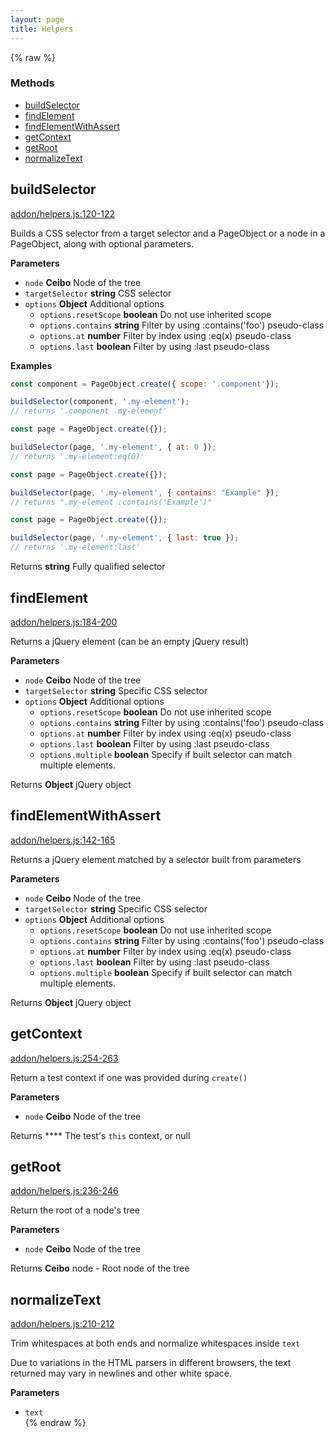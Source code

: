 ```yaml
---
layout: page
title: Helpers
---
```


{% raw %}
### Methods

- [buildSelector](#buildselector)
- [findElement](#findelement)
- [findElementWithAssert](#findelementwithassert)
- [getContext](#getcontext)
- [getRoot](#getroot)
- [normalizeText](#normalizetext)

## buildSelector

[addon/helpers.js:120-122](https://github.com/san650/ember-cli-page-object/blob/559c583f5ae5de8a69c2b4552398ae47310af700/addon/helpers.js#L120-L122 "Source code on GitHub")

Builds a CSS selector from a target selector and a PageObject or a node in a PageObject, along with optional parameters.

**Parameters**

-   `node` **Ceibo** Node of the tree
-   `targetSelector` **string** CSS selector
-   `options` **Object** Additional options
    -   `options.resetScope` **boolean** Do not use inherited scope
    -   `options.contains` **string** Filter by using :contains('foo') pseudo-class
    -   `options.at` **number** Filter by index using :eq(x) pseudo-class
    -   `options.last` **boolean** Filter by using :last pseudo-class

**Examples**

```javascript
const component = PageObject.create({ scope: '.component'});

buildSelector(component, '.my-element');
// returns '.component .my-element'
```

```javascript
const page = PageObject.create({});

buildSelector(page, '.my-element', { at: 0 });
// returns '.my-element:eq(0)'
```

```javascript
const page = PageObject.create({});

buildSelector(page, '.my-element', { contains: "Example" });
// returns ".my-element :contains('Example')"
```

```javascript
const page = PageObject.create({});

buildSelector(page, '.my-element', { last: true });
// returns '.my-element:last'
```

Returns **string** Fully qualified selector

## findElement

[addon/helpers.js:184-200](https://github.com/san650/ember-cli-page-object/blob/559c583f5ae5de8a69c2b4552398ae47310af700/addon/helpers.js#L184-L200 "Source code on GitHub")

Returns a jQuery element (can be an empty jQuery result)

**Parameters**

-   `node` **Ceibo** Node of the tree
-   `targetSelector` **string** Specific CSS selector
-   `options` **Object** Additional options
    -   `options.resetScope` **boolean** Do not use inherited scope
    -   `options.contains` **string** Filter by using :contains('foo') pseudo-class
    -   `options.at` **number** Filter by index using :eq(x) pseudo-class
    -   `options.last` **boolean** Filter by using :last pseudo-class
    -   `options.multiple` **boolean** Specify if built selector can match multiple elements.

Returns **Object** jQuery object

## findElementWithAssert

[addon/helpers.js:142-165](https://github.com/san650/ember-cli-page-object/blob/559c583f5ae5de8a69c2b4552398ae47310af700/addon/helpers.js#L142-L165 "Source code on GitHub")

Returns a jQuery element matched by a selector built from parameters

**Parameters**

-   `node` **Ceibo** Node of the tree
-   `targetSelector` **string** Specific CSS selector
-   `options` **Object** Additional options
    -   `options.resetScope` **boolean** Do not use inherited scope
    -   `options.contains` **string** Filter by using :contains('foo') pseudo-class
    -   `options.at` **number** Filter by index using :eq(x) pseudo-class
    -   `options.last` **boolean** Filter by using :last pseudo-class
    -   `options.multiple` **boolean** Specify if built selector can match multiple elements.

Returns **Object** jQuery object

## getContext

[addon/helpers.js:254-263](https://github.com/san650/ember-cli-page-object/blob/559c583f5ae5de8a69c2b4552398ae47310af700/addon/helpers.js#L254-L263 "Source code on GitHub")

Return a test context if one was provided during `create()`

**Parameters**

-   `node` **Ceibo** Node of the tree

Returns **** The test's `this` context, or null

## getRoot

[addon/helpers.js:236-246](https://github.com/san650/ember-cli-page-object/blob/559c583f5ae5de8a69c2b4552398ae47310af700/addon/helpers.js#L236-L246 "Source code on GitHub")

Return the root of a node's tree

**Parameters**

-   `node` **Ceibo** Node of the tree

Returns **Ceibo** node - Root node of the tree

## normalizeText

[addon/helpers.js:210-212](https://github.com/san650/ember-cli-page-object/blob/559c583f5ae5de8a69c2b4552398ae47310af700/addon/helpers.js#L210-L212 "Source code on GitHub")

Trim whitespaces at both ends and normalize whitespaces inside `text`

Due to variations in the HTML parsers in different browsers, the text
returned may vary in newlines and other white space.

**Parameters**

-   `text`  
{% endraw %}